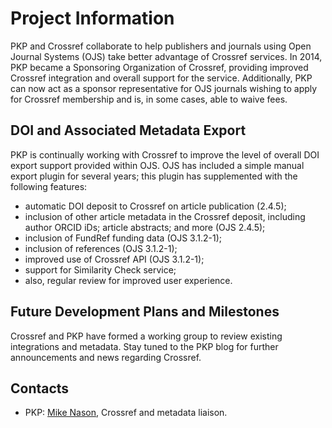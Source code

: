 # Project Information

PKP and Crossref collaborate to help publishers and journals using Open Journal Systems (OJS) take better advantage of Crossref services. In 2014, PKP became a Sponsoring Organization of Crossref, providing improved Crossref integration and overall support for the service. Additionally, PKP can now act as a sponsor representative for OJS journals wishing to apply for Crossref membership and is, in some cases, able to waive fees.

## DOI and Associated Metadata Export

PKP is continually working with Crossref to improve the level of overall DOI export support provided within OJS. OJS has included a simple manual export plugin for several years; this plugin has supplemented with the following features:

- automatic DOI deposit to Crossref on article publication (2.4.5);
- inclusion of other article metadata in the Crossref deposit, including author ORCID iDs; article abstracts; and more (OJS 2.4.5);
- inclusion of FundRef funding data (OJS 3.1.2-1);
- inclusion of references (OJS 3.1.2-1);
- improved use of Crossref API (OJS 3.1.2-1);
- support for Similarity Check service;
- also, regular review for improved user experience.

## Future Development Plans and Milestones

Crossref and PKP have formed a working group to review existing integrations and metadata. Stay tuned to the PKP blog for further announcements and news regarding Crossref.

## Contacts

- PKP: [Mike Nason](mailto:pkp.contact@gmail.com), Crossref and metadata liaison.
